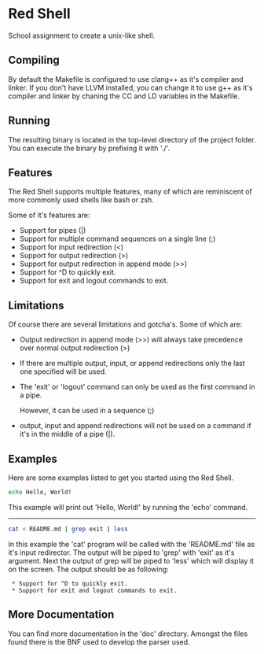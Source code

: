 Red Shell
=========

School assignment to create a unix-like shell. 

Compiling
---------

By default the Makefile is configured to use clang++ as it's compiler and linker. If you don't have LLVM installed, you can change it to use g++ as it's compiler and linker by chaning the CC and LD variables in the Makefile.

Running
-------

The resulting binary is located in the top-level directory of the project folder. You can execute the binary by prefixing it with './'.

Features
--------

The Red Shell supports multiple features, many of which are reminiscent of more commonly used shells like bash or zsh.

Some of it's features are:
 * Support for pipes (|)
 * Support for multiple command sequences on a single line (;)
 * Support for input redirection (<)
 * Support for output redirection (>)
 * Support for output redirection in append mode (>>)
 * Support for ^D to quickly exit.
 * Support for exit and logout commands to exit.


Limitations
-----------

Of course there are several limitations and gotcha's. Some of which are:

 * Output redirection in append mode (>>) will always take precedence over normal output redirection (>)
 * If there are multiple output, input, or append redirections only the last one specified will be used.
 * The 'exit' or 'logout' command can only be used as the first command in a pipe.
   
   However, it can be used in a sequence (;)
 *  output, input and append redirections will not be used on a command if it's in the middle of a pipe (|).

Examples
--------

Here are some examples listed to get you started using the Red Shell.

```sh
echo Hello, World!
```
This example will print out 'Hello, World!' by running the 'echo' command.

 * * * 

```sh
cat < README.md | grep exit | less
```
In this example the 'cat' program will be called with the 'README.md' file as it's input redirector. The output will be piped to 'grep' with 'exit' as it's argument. Next the output of grep will be piped to 'less' which will display it on the screen.
The output should be as following:
```
 * Support for ^D to quickly exit.
 * Support for exit and logout commands to exit.
```

More Documentation
-------------

You can find more documentation in the 'doc' directory. Amongst the files found there is the BNF used to develop the parser used.
